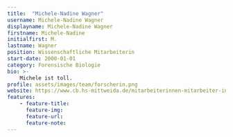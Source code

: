```yaml
---
title:  "Michele-Nadine Wagner"
username: Michele-Nadine Wagner
displayname: Michele-Nadine Wagner
firstname: Michele-Nadine
initialfirst: M.
lastname: Wagner
position: Wissenschaftliche Mitarbeiterin
start-date: 2000-01-01
category: Forensische Biologie
bio: >- 
    Michele ist toll.   
profile: assets/images/team/forscherin.png
website: https://www.cb.hs-mittweida.de/mitarbeiterinnen-mitarbeiter-in-ihren-fachgruppen/wagner-michele-nadine/
features:
    - feature-title: 
      feature-img: 
      feature-url: 
      feature-note: 
---
```


